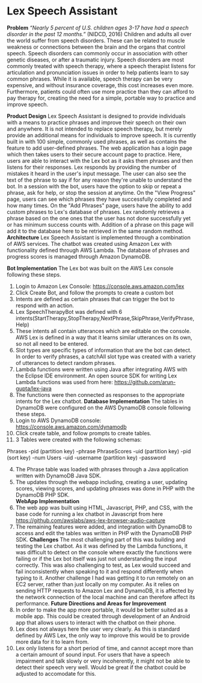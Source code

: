 # Lex Speech Assistant
<strong>Problem</strong>
*“Nearly 5 percent of U.S. children ages 3-17 have had a speech disorder in the past 12 months.”* (NIDCD, 2016)
Children and adults all over the world suffer from speech disorders. These can be related to muscle weakness or connections between the brain and the organs that control speech. Speech disorders can commonly occur in association with other genetic diseases, or after a traumatic injury. Speech disorders are most commonly treated with speech therapy, where a speech therapist listens for articulation and pronunciation issues in order to help patients learn to say common phrases. While it is available, speech therapy can be very expensive, and without insurance coverage, this cost increases even more. Furthermore, patients could often use more practice than they can afford to pay therapy for, creating the need for a simple, portable way to practice and improve speech. 

<strong>Product Design</strong>
Lex Speech Assistant is designed to provide individuals with a means to practice phrases and improve their speech on their own and anywhere. It is not intended to replace speech therapy, but merely provide an additional means for individuals to improve speech. It is currently built in with 100 simple, commonly used phrases, as well as contains the feature to add user-defined phrases. The web application has a login page which then takes users to their secure account page to practice. Here, users are able to interact with the Lex bot as it asks them phrases and then listens for their responses. Lex responds by providing the number of mistakes it heard in the user's input message. The user can also see the text of the phrase to say if for any reason they're unable to understand the bot. In a session with the bot, users have the option to skip or repeat a phrase, ask for help, or stop the session at anytime. On the "View Progress" page, users can see which phrases they have successfully completed and how many times. On the "Add Phrases" page, users have the ability to add custom phrases to Lex's database of phrases. Lex randomly retrieves a phrase based on the one ones that the user has not done successfully yet or has minimum success counts with. Addition of a phrase on this page will add it to the database here to be retrieved in the same random method.
<strong>Architecture</strong>
Lex Speech Assistant is implemented through a combination of AWS services. The chatbot was created using Amazon Lex with functionality defined through AWS Lambda. The database of phrases and progress scores is managed through Amazon DynamoDB. 

<strong>Bot Implementation</strong>
The Lex bot was built on the AWS Lex console following these steps. 
1. Login to Amazon Lex Console: https://console.aws.amazon.com/lex
2. Click Create Bot, and follow the prompts to create a custom bot
3. Intents are defined as certain phrases that can trigger the bot to respond with an action.
4. Lex SpeechTherapyBot was defined with 6 intents(StartTherapy,StopTherapy,NextPhrase,SkipPhrase,VerifyPhrase,Help)
5. These intents all contain utterances which are editable on the console. AWS Lex is defined in a way that it learns similar utterances on its own, so not all need to be entered. 
6. Slot types are specific types of information that are the bot can detect. In order to verify phrases, a catchAll slot type was created with a variety of utterances to detect random phrases.
7. Lambda functions were written using Java after integrating AWS with the Eclipse IDE environment. An open source SDK for writing Lex Lambda functions was used from here: https://github.com/arun-gupta/lex-java
8. The functions were then connected as responses to the appropriate intents for the Lex chatbot.
<strong>Database Implementation</strong>
The tables in DynamoDB were configured on the AWS DynamoDB console following these steps.
1. Login to AWS DynamoDB console: https://console.aws.amazon.com/dynamodb
2. Click create table, and follow prompts to create tables.
3. 3 Tables were created with the following schemas:

Phrases
 -pid (partition key)
 -phrase
PhraseScores
 -uid (partition key)
 -pid (sort key)
 -num
Users
 -uid
 -username (partition key)
 -password
 
 4. The Phrase table was loaded with phrases through a Java application written with DynamoDB Java SDK. 
 5. The updates through the webapp including, creating a user, updating scores, viewing scores, and updating phrases was done in PHP with the DynamoDB PHP SDK.  
<strong>WebApp Implementation</strong>
1. The web app was built using HTML, Javascript, PHP, and CSS, with the base code for running a lex chatbot in Javascript from here https://github.com/awslabs/aws-lex-browser-audio-capture
2. The remaining features were added, and integration with DynamoDB to access and edit the tables was written in PHP with the DynamoDB PHP SDK. 
<strong>Challenges</strong>
The most challenging part of this was building and testing the Lex chatbot. As it was defined by the Lambda functions, it was difficult to detect on the console where exactly the functions were failing or if the Lex bot itself was just not understanding the input correctly. This was also challenging to test, as Lex would succeed and fail inconsistently when speaking to it and respond differently when typing to it. Another challenge I had was getting it to run remotely on an EC2 server, rather than just locally on my computer. As it relies on sending HTTP requests to Amazon Lex and DynamoDB, it is affected by the network connection of the local machine and can therefore affect its performance.
<strong>Future Directions and Areas for Improvement</strong>
1. In order to make the app more portable, it would be better suited as a mobile app. This could be created through development of an Android app that allows users to interact with the chatbot on their phone. 
2. Lex does not always here the user very clearly. As this is standard defined by AWS Lex, the only way to improve this would be to provide more data for it to learn from.
3. Lex only listens for a short period of time, and cannot accept more than a certain amount of sound input. For users that have a speech impairment and talk slowly or very incoherently, it might not be able to detect their speech very well. Would be great if the chatbot could be adjusted to accomodate for this.  

